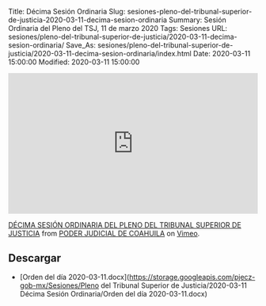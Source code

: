 Title: Décima Sesión Ordinaria
Slug: sesiones-pleno-del-tribunal-superior-de-justicia-2020-03-11-decima-sesion-ordinaria
Summary: Sesión Ordinaria del Pleno del TSJ, 11 de marzo 2020
Tags: Sesiones
URL: sesiones/pleno-del-tribunal-superior-de-justicia/2020-03-11-decima-sesion-ordinaria/
Save_As: sesiones/pleno-del-tribunal-superior-de-justicia/2020-03-11-decima-sesion-ordinaria/index.html
Date: 2020-03-11 15:00:00
Modified: 2020-03-11 15:00:00


<div style="padding:56.25% 0 0 0;position:relative;"><iframe src="https://player.vimeo.com/video/396836872" style="position:absolute;top:0;left:0;width:100%;height:100%;" frameborder="0" allow="autoplay; fullscreen" allowfullscreen></iframe></div><script src="https://player.vimeo.com/api/player.js"></script>
<p><a href="https://vimeo.com/396836872">D&Eacute;CIMA SESI&Oacute;N ORDINARIA DEL PLENO DEL TRIBUNAL SUPERIOR DE JUSTICIA</a> from <a href="https://vimeo.com/user103229504">PODER JUDICIAL DE COAHUILA</a> on <a href="https://vimeo.com">Vimeo</a>.</p>



## Descargar


* [Orden del día 2020-03-11.docx](https://storage.googleapis.com/pjecz-gob-mx/Sesiones/Pleno del Tribunal Superior de Justicia/2020-03-11 Décima Sesión Ordinaria/Orden del día 2020-03-11.docx)


